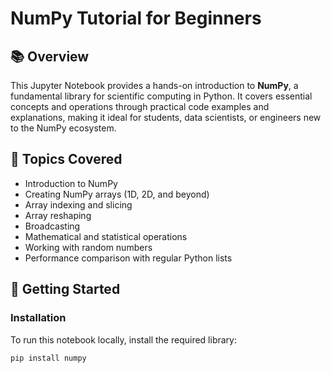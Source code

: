 # NumPy Tutorial for Beginners

## 📚 Overview

This Jupyter Notebook provides a hands-on introduction to **NumPy**, a fundamental library for scientific computing in Python. It covers essential concepts and operations through practical code examples and explanations, making it ideal for students, data scientists, or engineers new to the NumPy ecosystem.

## 🔧 Topics Covered

- Introduction to NumPy
- Creating NumPy arrays (1D, 2D, and beyond)
- Array indexing and slicing
- Array reshaping
- Broadcasting
- Mathematical and statistical operations
- Working with random numbers
- Performance comparison with regular Python lists

## 🚀 Getting Started

### Installation

To run this notebook locally, install the required library:

```bash
pip install numpy
